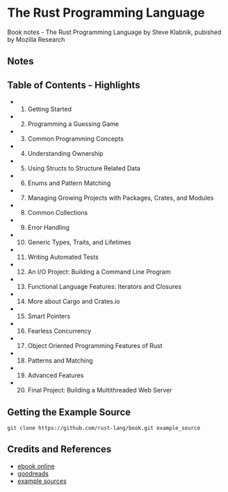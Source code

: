 # The Rust Programming Language

Book notes - The Rust Programming Language by Steve Klabnik, pubished by Mozilla Research

## Notes

## Table of Contents - Highlights

* 1. Getting Started
* 2. Programming a Guessing Game
* 3. Common Programming Concepts
* 4. Understanding Ownership
* 5. Using Structs to Structure Related Data
* 6. Enums and Pattern Matching
* 7. Managing Growing Projects with Packages, Crates, and Modules
* 8. Common Collections
* 9. Error Handling
* 10. Generic Types, Traits, and Lifetimes
* 11. Writing Automated Tests
* 12. An I/O Project: Building a Command Line Program
* 13. Functional Language Features: Iterators and Closures
* 14. More about Cargo and Crates.io
* 15. Smart Pointers
* 16. Fearless Concurrency
* 17. Object Oriented Programming Features of Rust
* 18. Patterns and Matching
* 19. Advanced Features
* 20. Final Project: Building a Multithreaded Web Server

## Getting the Example Source

```
git clone https://github.com/rust-lang/book.git example_source
```

## Credits and References

* [ebook online](https://doc.rust-lang.org/stable/book/)
* [goodreads](https://www.goodreads.com/book/show/25008661-the-rust-programming-language)
* [example sources](https://github.com/rust-lang/book)

